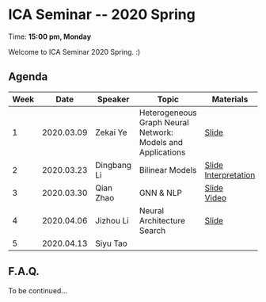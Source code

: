  # ICA Seminar -- 2020 Spring

Time: **15:00 pm, Monday**

Welcome to ICA Seminar 2020 Spring. :)



## Agenda

| Week | Date       | Speaker     | Topic                                                       | Materials                                                    |
| ---- | ---------- | ----------- | ----------------------------------------------------------- | ------------------------------------------------------------ |
| 1    | 2020.03.09 | Zekai Ye    | Heterogeneous Graph Neural Network: Models and Applications | [Slide](./week1/HeterogeneousGNN.pdf)                        |
| 2    | 2020.03.23 | Dingbang Li | Bilinear Models                                             | [Slide](./week2/BilinearModelsSlide.pdf)<br/>[Interpretation](./week2/BilinearModelsNotes.pdf) |
| 3    | 2020.03.30 | Qian Zhao   | GNN & NLP                                                   | [Slide](./week3/GNN&NLP.pdf)<br/>[Video](https://www.bilibili.com/video/BV1az411h7dU/) |
| 4    | 2020.04.06 | Jizhou Li   | Neural Architecture Search                                  | [Slide](./week4/NAS.pdf)                                     |
| 5    | 2020.04.13 | Siyu Tao    |                                                             |                                                              |



## F.A.Q.

To be continued...